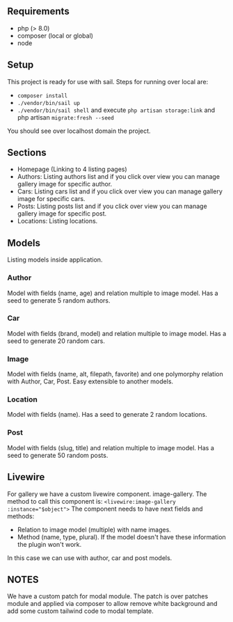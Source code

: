 ## Requirements
 - php (> 8.0)
 - composer (local or global)
 - node

## Setup

This project is ready for use with sail. Steps for running over local are:
 - `composer install`
 - `./vendor/bin/sail up`
 - `./vendor/bin/sail shell` and execute `php artisan storage:link` and php artisan `migrate:fresh --seed`

 You should see over localhost domain the project.

## Sections

- Homepage (Linking to 4 listing pages)
- Authors: Listing authors list and if you click over view you can manage gallery image for specific author.
- Cars: Listing cars list and if you click over view you can manage gallery image for specific cars.
- Posts: Listing posts list and if you click over view you can manage gallery image for specific post.
- Locations: Listing locations.

## Models
Listing models inside application.

### Author
Model with fields (name, age) and relation multiple to image model.
Has a seed to generate 5 random authors.

### Car
Model with fields (brand, model) and relation multiple to image model.
Has a seed to generate 20 random cars.

### Image
Model with fields (name, alt, filepath, favorite) and one polymorphy relation with Author, Car, Post. Easy extensible to another models.

### Location
Model with fields (name).
Has a seed to generate 2 random locations.

### Post
Model with fields (slug, title) and relation multiple to image model.
Has a seed to generate 50 random posts.

## Livewire

For gallery we have a custom livewire component. image-gallery. The method to call this component is:
`<livewire:image-gallery :instance="$object">`
The component needs to have next fields and methods:
- Relation to image model (multiple) with name images.
- Method (name, type, plural). 
If the model doesn't have these information the plugin won't work.

 In this case we can use with author, car and post models.

## NOTES

We have a custom patch for modal module. The patch is over patches module and applied via composer to allow remove white background and add some custom tailwind code to modal template.
